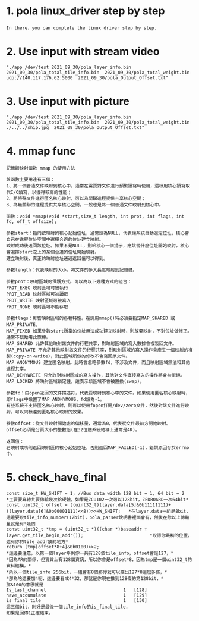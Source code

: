# 1. pola linux_driver step by step
    In there，you can complete the linux driver step by step.
# 2. Use input with stream video
    "./app /dev/test 2021_09_30/pola_layer_info.bin  2021_09_30/pola_total_tile_info.bin  2021_09_30/pola_total_weight.bin udp://140.117.176.62:5000  2021_09_30/pola_Output_Offset.txt"
# 3. Use input with picture
    "./app /dev/test 2021_09_30/pola_layer_info.bin  2021_09_30/pola_total_tile_info.bin  2021_09_30/pola_total_weight.bin ./../../ship.jpg  2021_09_30/pola_Output_Offset.txt"
# 4. mmap func
    記憶體映射函數 mmap 的使用方法

    該函數主要用途有三個：
    1、將一個普通文件映射到核心中，通常在需要對文件進行頻繁讀寫時使用，這樣用核心讀寫取代I/O讀寫，以獲得較高的性能；
    2、將特殊文件進行匿名核心映射，可以為關聯進程提供共享核心空間；
    3、為無關聯的進程提供共享核心空間，一般也是將一個普通文件映射到核心中。

    函數：void *mmap(void *start,size_t length, int prot, int flags, int fd, off_t offsize);

    參數start：指向欲映射的核心起始位址，通常設為NULL，代表讓系統自動選定位址，核心會自己在進程位址空間中選擇合適的位址建立映射。
    映射成功後返回該位址。如果不是NULL，則給核心一個提示，應該從什麼位址開始映射，核心會選擇start之上的某個合適的位址開始映射。
    建立映射後，真正的映射位址通過返回值可以得到。

    參數length：代表映射的大小。將文件的多大長度映射到記憶體。

    參數prot：映射區域的保護方式。可以為以下幾種方式的組合：
    PROT_EXEC 映射區域可被執行
    PROT_READ 映射區域可被讀取
    PROT_WRITE 映射區域可被寫入
    PROT_NONE 映射區域不能存取

    參數flags：影響映射區域的各種特性。在調用mmap()時必須要指定MAP_SHARED 或MAP_PRIVATE。
    MAP_FIXED 如果參數start所指的位址無法成功建立映射時，則放棄映射，不對位址做修正。通常不鼓勵用此旗標。
    MAP_SHARED 允許其他映射該文件的行程共享，對映射區域的寫入數據會複製回文件。
    MAP_PRIVATE 不允許其他映射該文件的行程共享，對映射區域的寫入操作會產生一個映射的複製(copy-on-write)，對此區域所做的修改不會寫回原文件。
    MAP_ANONYMOUS 建立匿名映射。此時會忽略參數fd，不涉及文件，而且映射區域無法和其他進程共享。
    MAP_DENYWRITE 只允許對映射區域的寫入操作，其他對文件直接寫入的操作將會被拒絕。
    MAP_LOCKED 將映射區域鎖定住，這表示該區域不會被置換(swap)。

    參數fd：由open返回的文件描述符，代表要映射到核心中的文件。如果使用匿名核心映射時，即flags中設置了MAP_ANONYMOUS，fd設為-1。
    有些系統不支持匿名核心映射，則可以使用fopen打開/dev/zero文件，然後對該文件進行映射，可以同樣達到匿名核心映射的效果。

    參數offset：從文件映射開始處的偏移量，通常為0，代表從文件最前方開始映射。
    offset必須是分頁大小的整數倍(在32位體系統結構上通常是4K)。

    返回值：
    若映射成功則返回映射區的核心起始位址，否則返回MAP_FAILED(-1)，錯誤原因存於errno 中。
# 5. check_have_final
    const size_t HW_SHIFT = 1; //Bus data width 128 bit = 1, 64 bit = 2                                         *主要要算總共要傳輸幾次給硬體，如果是ZCU102一次可以128bit，ZEDBOARD一次64bit*
    const uint32_t offset = ((uint32_t)(layer.data[5]&0b11111111)+((layer.data[6]&0b00001111)<<8))>>HW_SHIFT;   *在layer.data一組是8bit，這邊要取tile_info_number(12bit)，pola_parser說明書裡面會有，然後在除以上傳輸量就是有*幾個
    const uint32_t *tmp = (uint32_t *)((char *)baseaddr + layer.get_tile_begin_addr());                         *取得你最初的位置，還有你的tile_addr放的地方*
    return (tmp[offset*8+4]&0b0100)>>2;                                                                         
    *這邊要注意，以第一個layer舉例你一共有128個tile_info，offset會是127，*
    *因為AR的關係，但實質上有128個資訊，所以你會是offset*8，因為tmp是一個uint32_t的資料結構，*
    *所以一個tile_info 256bit，一組會有8個那你就可以推出127*8這麼多條，*
    *那為啥還要加4呢，這邊要看成4*32，那就是你現在推到128條的第128bit，*
    那&100的意思就是
    Is_last_channel								1	[128]
    have_accumulate								1	[129]
    is_final_tile								1	[130]
    這三個bit，剛好是最後一個tile_info的is_final_tile，
    如果是回傳1正確結束。